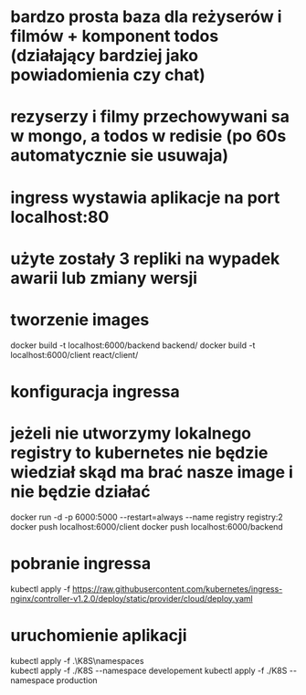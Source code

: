 # bardzo prosta baza dla reżyserów i filmów + komponent todos (działający bardziej jako powiadomienia czy chat)
# rezyserzy i filmy przechowywani sa w mongo, a todos w redisie (po 60s automatycznie sie usuwaja)
# ingress wystawia aplikacje na port localhost:80
# użyte zostały 3 repliki na wypadek awarii lub zmiany wersji

# tworzenie images

docker build -t localhost:6000/backend backend/
docker build -t localhost:6000/client react/client/



# konfiguracja ingressa

# jeżeli nie utworzymy lokalnego registry to kubernetes nie będzie wiedział skąd ma brać nasze image i nie będzie działać

docker run -d -p 6000:5000 --restart=always --name registry registry:2
docker push localhost:6000/client
docker push localhost:6000/backend

# pobranie ingressa

kubectl apply -f https://raw.githubusercontent.com/kubernetes/ingress-nginx/controller-v1.2.0/deploy/static/provider/cloud/deploy.yaml

# uruchomienie aplikacji

kubectl apply -f .\K8S\namespaces\
kubectl apply -f ./K8S --namespace developement
kubectl apply -f ./K8S --namespace production